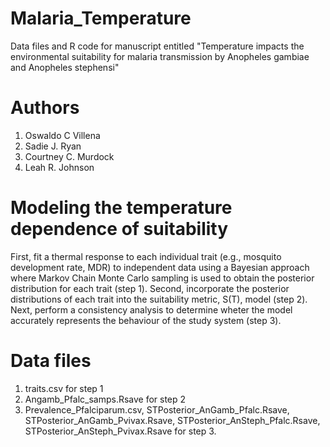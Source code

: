 # Malaria_Temperature
Data files and R code for manuscript entitled "Temperature impacts the environmental suitability for malaria transmission by Anopheles gambiae and Anopheles stephensi"

# Authors
1. Oswaldo C Villena
2. Sadie J. Ryan
3. Courtney C. Murdock
4. Leah R. Johnson

# Modeling the temperature dependence of suitability 

First, fit a thermal response to each individual trait (e.g., mosquito development rate, MDR) to independent data using a Bayesian approach where Markov Chain Monte Carlo sampling is used to obtain the posterior distribution for each trait (step 1).
Second, incorporate the posterior distributions of each trait into the suitability metric, S(T), model (step 2).
Next, perform a consistency analysis to determine wheter the model accurately represents the behaviour of the study system (step 3).

# Data files
1. traits.csv for step 1
2. Angamb_Pfalc_samps.Rsave for step 2
3. Prevalence_Pfalciparum.csv, STPosterior_AnGamb_Pfalc.Rsave, STPosterior_AnGamb_Pvivax.Rsave, STPosterior_AnSteph_Pfalc.Rsave, STPosterior_AnSteph_Pvivax.Rsave for step 3.
